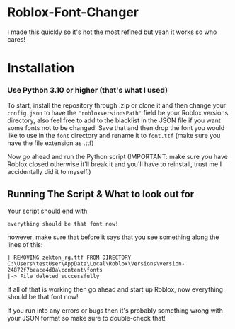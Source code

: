 # Roblox-Font-Changer
I made this quickly so it's not the most refined but yeah it works so who cares!

# Installation
### Use Python 3.10 or higher (that's what I used)

To start, install the repository through .zip or clone it and then change your ```config.json``` to have the ```"robloxVersionsPath"``` field be your Roblox versions directory, also feel free to add to the blacklist in the JSON file if you want some fonts not to be changed!
Save that and then drop the font you would like to use in the ```font``` directory and rename it to ```font.ttf``` (make sure you have the file extension as .ttf)

Now go ahead and run the Python script (IMPORTANT: make sure you have Roblox closed otherwise it'll break it and you'll have to reinstall, trust me I accidentally did it to myself.)

## Running The Script & What to look out for
Your script should end with 
```
everything should be that font now!
```

however, make sure that before it says that you see something along the lines of this:
```
|-REMOVING zekton_rg.ttf FROM DIRECTORY C:\Users\testUser\AppData\Local\Roblox\Versions\version-24872f7beace4d0a\content\fonts
|-> File deleted successfully
```

If all of that is working then go ahead and start up Roblox, now everything should be that font now!

If you run into any errors or bugs then it's probably something wrong with your JSON format so make sure to double-check that!

